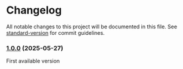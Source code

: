 # Changelog

All notable changes to this project will be documented in this file. See [standard-version](https://github.com/conventional-changelog/standard-version) for commit guidelines.

### [1.0.0](https://github.com/lucafolloni/cdk-http-openapi/) (2025-05-27)

First available version